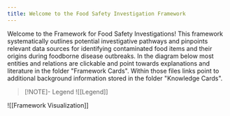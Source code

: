 ```yaml
---
title: Welcome to the Food Safety Investigation Framework
---
```


Welcome to the Framework for Food Safety Investigations! This framework systematically outlines potential investigative pathways and pinpoints relevant data sources for identifying contaminated food items and their origins during foodborne disease outbreaks. In the diagram below most entities and relations are clickable and point towards explanations and literature in the folder "Framework Cards". Within those files links point to additional background information stored in the folder "Knowledge Cards".


> [!NOTE]- Legend
> ![[Legend]]


![[Framework Visualization]]
